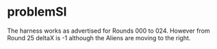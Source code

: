 # problemSI
The harness works as advertised for Rounds 000 to 024.   However from Round 25 deltaX is -1 although the Aliens are moving to the right.

